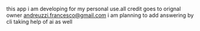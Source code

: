 this app i am developing for my personal use.all credit goes to orignal owner andreuzzi.francesco@gmail.com
i am planning to add answering by cli
taking help of ai as well
